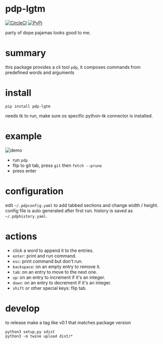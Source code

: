# pdp-lgtm
[![CircleCI](https://circleci.com/gh/timlyrics/pdp-lgtm.svg?style=shield)](https://circleci.com/gh/timlyrics/pdp-lgtm)
[![PyPi](https://badge.fury.io/py/pdp-lgtm.svg)](https://badge.fury.io/py/pdp-lgtm)

party of dope pajamas looks good to me.

# summary
this package provides a cli tool `pdp`, it composes commands from predefined words and arguments

# install
    pip install pdp-lgtm
needs tk to run, make sure os specific python-tk connector is installed.

# example
![demo](https://media.giphy.com/media/MFNwY4VbCfHWnxZYjp/giphy.gif)

- run `pdp`
- flip to git tab, press `git` then `fetch --prune`
- press enter

# configuration

edit `~/.pdpconfig.yaml` to add tabbed sections and change width / height. config file is auto generated after first run. history is saved as `~/.pdphistory.yaml`.

# actions

- click a word to append it to the entries.
- `enter`: print and run command.
- `esc`: print command but don't run.
- `backspace`: on an empty entry to remove it.
- `tab`: on an entry to move to the next one.
- `up`: on an entry to increment if it's an integer.
- `down`: on an entry to decrement if it's an integer.
- `shift` or other special keys: flip tab.

# develop
to release make a tag like v0.1 that matches package version

    python3 setup.py sdist
    python3 -m twine upload dist/*
